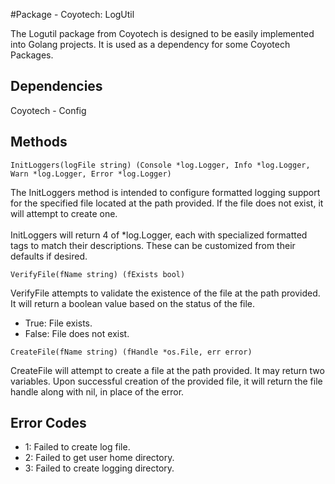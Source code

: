 #Package - Coyotech: LogUtil
 
The Logutil package from Coyotech is designed to be easily implemented into Golang projects. It is used as a dependency for some Coyotech Packages.

## Dependencies 
Coyotech - Config

## Methods

<pre>
<code>InitLoggers(logFile string) (Console *log.Logger, Info *log.Logger, Warn *log.Logger, Error *log.Logger)</code>
</pre>

The InitLoggers method is intended to configure formatted logging support for the specified file located at the path provided. If the file does not exist, it will attempt to create one. <br>
<br>
InitLoggers will return 4 of *log.Logger, each with specialized formatted tags to match their descriptions. These can be customized from their defaults if desired.

<pre>
<code>VerifyFile(fName string) (fExists bool)</code>
</pre>
VerifyFile attempts to validate the existence of the file at the path provided. It will return a boolean value based on the status of the file. 
* True: File exists.
* False: File does not exist.
<pre>
<code>CreateFile(fName string) (fHandle *os.File, err error)</code>
</pre>
CreateFile will attempt to create a file at the path provided. It may return two variables. Upon successful creation of the provided file, it will return the file handle along with nil, in place of the error.

## Error Codes
- 1: Failed to create log file.
- 2: Failed to get user home directory.
- 3: Failed to create logging directory.